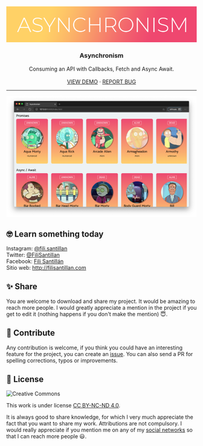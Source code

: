<!-- PROJECT LOGO -->
<br />
<p align="center">
  <a href="https://github.com/FiliSantillan/asynchronism">
    <img src="assets/logo.png" alt="Logo">
  </a>

  <h3 align="center">Asynchronism</h3>

  <p align="center">
    Consuming an API with Callbacks, Fetch and Async Await.
    <br />
    <br />
    <a href="https://filisantillan.github.io/asynchronism/" target="_blank" rel="noopener">VIEW DEMO</a>
    ·
    <a href="https://github.com/FiliSantillan/asynchronism/issues">REPORT BUG</a>
  </p>
</p>

<hr />

![Asynchronism](./assets/ss-asynchronism.png)

## 🤓 Learn something today

Instagram: [@fili.santillan](https://www.instagram.com/fili.santillan/)  
Twitter: [@FiliSantillan](https://twitter.com/FiliSantillan)  
Facebook: [Fili Santillán](https://www.facebook.com/FiliSantillan96/)  
Sitio web: http://filisantillan.com

## ✨  Share

You are welcome to download and share my project. It would be amazing to reach more people. I would greatly appreciate a mention in the project if you get to edit it (nothing happens if you don't make the mention) 😇.

## 🤜 Contribute

Any contribution is welcome, if you think you could have an interesting feature for the project, you can create an [issue](https://github.com/FiliSantillan/asynchronism/issues). You can also send a PR for spelling corrections, typos or improvements.

## 📜 License

![Creative Commons](https://mirrors.creativecommons.org/presskit/buttons/80x15/svg/by-nc-nd.svg)

This work is under license [CC BY-NC-ND 4.0](https://creativecommons.org/licenses/by-nc-nd/4.0/deed.en).

It is always good to share knowledge, for which I very much appreciate the fact that you want to share my work. Attributions are not compulsory. I would really appreciate if you mention me on any of my [social networks](#learn-something-today) so that I can reach more people 😃.